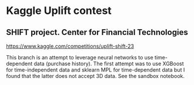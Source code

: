 # Kaggle Uplift contest

## SHIFT project. Center for Financial Technologies

https://www.kaggle.com/competitions/uplift-shift-23

This branch is an attempt to leverage neural networks to use time-dependent data (purchase history). The first attempt was to use XGBoost for time-independent data and sklearn MPL for time-dependent data but I found that the latter does not accept 3D data. See the sandbox notebook.




